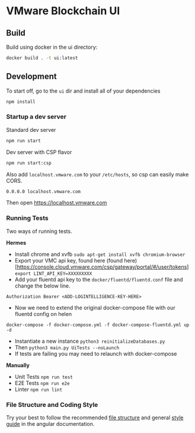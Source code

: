 # VMware Blockchain UI

## Build

Build using docker in the ui directory:

```bash
docker build . -t ui:latest
```

## Development

To start off, go to the `ui` dir and install all of your dependencies

```bash
npm install
```

### Startup a dev server

Standard dev server
```bash
npm run start
```

Dev server with CSP flavor
```bash
npm run start:csp
```

Also add `localhost.vmware.com` to your `/etc/hosts`, so csp can easily make CORS.

```bash
0.0.0.0 localhost.vmware.com
```

Then open https://localhost.vmware.com



### Running Tests
Two ways of running tests.

**Hermes**
- Install chrome and xvfb `sudo apt-get install xvfb chromium-browser`
- Export your VMC api key, found here (found here)[https://console.cloud.vmware.com/csp/gateway/portal/#/user/tokens] `export LINT_API_KEY=XXXXXXXXX`
- Add your fluentd api key to the `docker/fluentd/fluentd.conf` file and change the below line.

```shell
Authorization Bearer <ADD-LOGINTELLIGENCE-KEY-HERE>
```

- Now we need to extend the original docker-compose file with our fluentd config on helen

```shell
docker-compose -f docker-compose.yml -f docker-compose-fluentd.yml up -d
```

- Instantiate a new instance `python3 reinitializeDatabases.py`
- Then `python3 main.py UiTests --noLaunch`
- If tests are failing you may need to relaunch with docker-compose

**Manually**
- Unit Tests `npm run test`
- E2E Tests `npm run e2e`
- Linter `npm run lint`

### File Structure and Coding Style
Try your best to follow the recommended [file structure](https://angular.io/guide/styleguide#overall-structural-guidelines) and general [style guide](https://angular.io/guide/styleguide) in the angular documentation.
